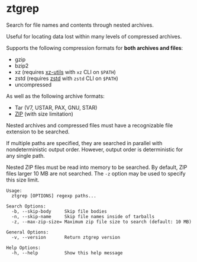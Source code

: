 # ztgrep

Search for file names and contents through nested archives.

Useful for locating data lost within many levels of compressed archives.

Supports the following compression formats for **both archives and files**:
- gzip
- bzip2
- xz (requires [xz-utils](https://tukaani.org/xz/) with `xz` CLI on `$PATH`)
- zstd (requires [zstd](https://github.com/facebook/zstd) with `zstd` CLI on `$PATH`)
- uncompressed

As well as the following archive formats:
- Tar (V7, USTAR, PAX, GNU, STAR)
- [ZIP](https://en.wikipedia.org/wiki/ZIP_(file_format)) (with size limitation)

Nested archives and compressed files must have a recognizable file extension to be searched.

If multiple paths are specified, they are searched in parallel with nondeterministic output order.
However, output order is deterministic for any single path.

Nested ZIP files must be read into memory to be searched.
By default, ZIP files larger 10 MB are not searched.
The `-z` option may be used to specify this size limit.

```
Usage:
  ztgrep [OPTIONS] regexp paths...

Search Options:
  -b, --skip-body     Skip file bodies
  -n, --skip-name     Skip file names inside of tarballs
  -z, --max-zip-size= Maximum zip file size to search (default: 10 MB)

General Options:
  -v, --version       Return ztgrep version

Help Options:
  -h, --help          Show this help message
```

